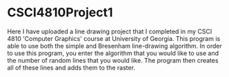 # CSCI4810Project1
Here I have uploaded a line drawing project that I completed in my CSCI 4810 'Computer Graphics' course at University of Georgia. This program is able to use both the simple and Bresenham line-drawing algorithm.
In order to use this program, you enter the algorithm that you would like to use and the number of random lines that you would like. The program then creates all of these lines and adds them to the raster.
